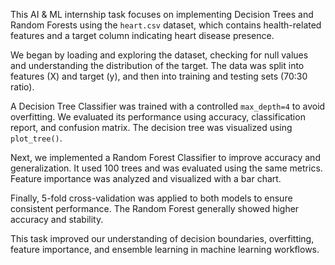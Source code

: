 This AI & ML internship task focuses on implementing Decision Trees and Random Forests using the `heart.csv` dataset, which contains health-related features and a target column indicating heart disease presence.

We began by loading and exploring the dataset, checking for null values and understanding the distribution of the target. The data was split into features (X) and target (y), and then into training and testing sets (70:30 ratio).

A Decision Tree Classifier was trained with a controlled `max_depth=4` to avoid overfitting. We evaluated its performance using accuracy, classification report, and confusion matrix. The decision tree was visualized using `plot_tree()`.

Next, we implemented a Random Forest Classifier to improve accuracy and generalization. It used 100 trees and was evaluated using the same metrics. Feature importance was analyzed and visualized with a bar chart.

Finally, 5-fold cross-validation was applied to both models to ensure consistent performance. The Random Forest generally showed higher accuracy and stability.

This task improved our understanding of decision boundaries, overfitting, feature importance, and ensemble learning in machine learning workflows.
